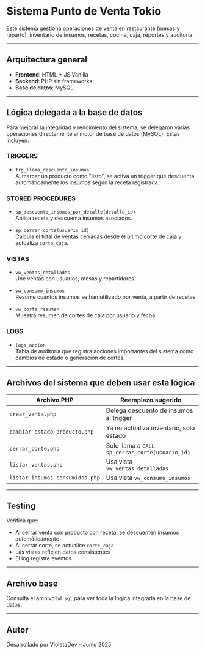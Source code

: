 
#  Sistema Punto de Venta Tokio

Este sistema gestiona operaciones de venta en restaurante (mesas y reparto), inventario de insumos, recetas, cocina, caja, reportes y auditoría.

---

##  Arquitectura general

- **Frontend**: HTML + JS Vanilla
- **Backend**: PHP sin frameworks
- **Base de datos**: MySQL

---

##  Lógica delegada a la base de datos

Para mejorar la integridad y rendimiento del sistema, se delegaron varias operaciones directamente al motor de base de datos (MySQL). Estas incluyen:

###  TRIGGERS

- `trg_llama_descuento_insumos`  
  Al marcar un producto como "listo", se activa un trigger que descuenta automáticamente los insumos según la receta registrada.

###  STORED PROCEDURES

- `sp_descuento_insumos_por_detalle(detalle_id)`  
  Aplica receta y descuenta insumos asociados.

- `sp_cerrar_corte(usuario_id)`  
  Calcula el total de ventas cerradas desde el último corte de caja y actualiza `corte_caja`.

###  VISTAS

- `vw_ventas_detalladas`  
  Une ventas con usuarios, mesas y repartidores.

- `vw_consumo_insumos`  
  Resume cuántos insumos se han utilizado por venta, a partir de recetas.

- `vw_corte_resumen`  
  Muestra resumen de cortes de caja por usuario y fecha.

###  LOGS

- `logs_accion`  
  Tabla de auditoría que registra acciones importantes del sistema como cambios de estado o generación de cortes.

---

##  Archivos del sistema que deben usar esta lógica

| Archivo PHP | Reemplazo sugerido |
|-------------|--------------------|
| `crear_venta.php` | Delega descuento de insumos al trigger |
| `cambiar_estado_producto.php` | Ya no actualiza inventario, solo estado |
| `cerrar_corte.php` | Solo llama a `CALL sp_cerrar_corte(usuario_id)` |
| `listar_ventas.php` | Usa vista `vw_ventas_detalladas` |
| `listar_insumos_consumidos.php` | Usa vista `vw_consumo_insumos` |

---

##  Testing

Verifica que:

- Al cerrar venta con producto con receta, se descuenten insumos automáticamente
- Al cerrar corte, se actualice `corte_caja`
- Las vistas reflejen datos consistentes
- El log registre eventos

---

##  Archivo base

Consulta el archivo `bd.sql` para ver toda la lógica integrada en la base de datos.

---

##  Autor

Desarrollado por VioletaDev – Junio 2025

